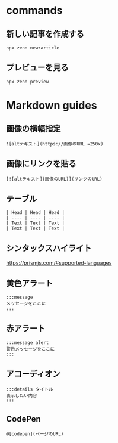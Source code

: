 # commands

## 新しい記事を作成する

```
npx zenn new:article
```

## プレビューを見る

```
npx zenn preview
```

# Markdown guides

## 画像の横幅指定

```
![altテキスト](https://画像のURL =250x)
```

## 画像にリンクを貼る

```
[![altテキスト](画像のURL)](リンクのURL)
```

## テーブル

```
| Head | Head | Head |
| ---- | ---- | ---- |
| Text | Text | Text |
| Text | Text | Text |
```

## シンタックスハイライト

https://prismjs.com/#supported-languages

## 黄色アラート

```
:::message
メッセージをここに
:::
```

## 赤アラート

```
:::message alert
警告メッセージをここに
:::
```

## アコーディオン

```
:::details タイトル
表示したい内容
:::
```

## CodePen

```
@[codepen](ページのURL)
```
